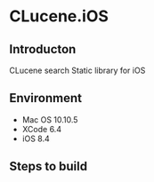# CLucene.iOS

## Introducton

CLucene search Static library for iOS

## Environment

- Mac OS 10.10.5
- XCode 6.4
- iOS 8.4

## Steps to build

